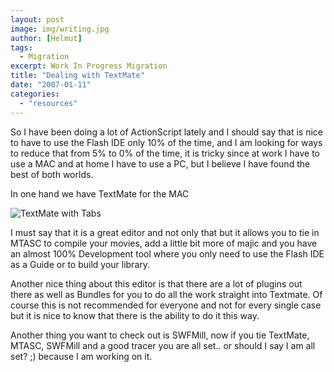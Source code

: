 ```yaml
---
layout: post
image: img/writing.jpg
author: [Helmut]
tags:
  - Migration
excerpt: Work In Progress Migration
title: "Dealing with TextMate"
date: "2007-01-11"
categories: 
  - "resources"
---
```


So I have been doing a lot of ActionScript lately and I should say that is nice to have to use the Flash IDE only 10% of the time, and I am looking for ways to reduce that from 5% to 0% of the time, it is tricky since at work I have to use a MAC and at home I have to use a PC, but I believe I have found the best of both worlds.  
  
In one hand we have TextMate for the MAC  
  
![TextMate with Tabs](images/project_window_with_tabs.png)  
  
I must say that it is a great editor and not only that but it allows you to tie in MTASC to compile your movies, add a little bit more of majic and you have an almost 100% Development tool where you only need to use the Flash IDE as a Guide or to build your library.  
  
Another nice thing about this editor is that there are a lot of plugins out there as well as Bundles for you to do all the work straight into Textmate. Of course this is not recommended for everyone and not for every single case but it is nice to know that there is the ability to do it this way.  
  
Another thing you want to check out is SWFMill, now if you tie TextMate, MTASC, SWFMill and a good tracer you are all set.. or should I say I am all set? ;) because I am working on it.
